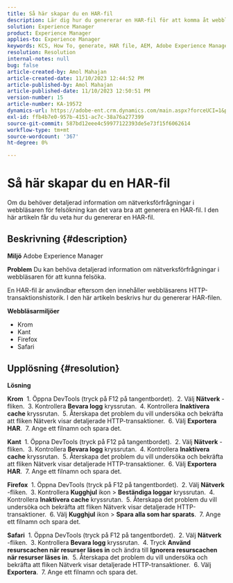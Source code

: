 ```yaml
---
title: Så här skapar du en HAR-fil
description: Lär dig hur du genererar en HAR-fil för att komma åt webbläsarens HTTP-transaktionshistorik.
solution: Experience Manager
product: Experience Manager
applies-to: Experience Manager
keywords: KCS, How To, generate, HAR file, AEM, Adobe Experience Manager, webbläsare, Safari, Firefox, Edge, Chrome
resolution: Resolution
internal-notes: null
bug: false
article-created-by: Amol Mahajan
article-created-date: 11/10/2023 12:44:52 PM
article-published-by: Amol Mahajan
article-published-date: 11/10/2023 12:50:51 PM
version-number: 15
article-number: KA-19572
dynamics-url: https://adobe-ent.crm.dynamics.com/main.aspx?forceUCI=1&pagetype=entityrecord&etn=knowledgearticle&id=4a68cdea-c67f-ee11-8179-6045bd006b25
exl-id: ffb4b7e0-957b-4151-ac7c-38a76a277399
source-git-commit: 587bd12eee4c59977122393de5e73f15f6062614
workflow-type: tm+mt
source-wordcount: '367'
ht-degree: 0%

---
```


# Så här skapar du en HAR-fil


Om du behöver detaljerad information om nätverksförfrågningar i webbläsaren för felsökning kan det vara bra att generera en HAR-fil. I den här artikeln får du veta hur du genererar en HAR-fil.

## Beskrivning {#description}


<b>Miljö</b>
Adobe Experience Manager

<b>Problem</b>
Du kan behöva detaljerad information om nätverksförfrågningar i webbläsaren för att kunna felsöka.

En HAR-fil är användbar eftersom den innehåller webbläsarens HTTP-transaktionshistorik. I den här artikeln beskrivs hur du genererar HAR-filen.

<b>Webbläsarmiljöer</b>

- Krom
- Kant
- Firefox
- Safari



## Upplösning {#resolution}


<b>Lösning</b>

<b>Krom</b>
 1. Öppna DevTools (tryck på F12 på tangentbordet).
 2. Välj <b>Nätverk</b> -fliken.
 3. Kontrollera <b>Bevara logg</b> kryssrutan.
 4. Kontrollera <b>Inaktivera cache</b> kryssrutan.
 5. Återskapa det problem du vill undersöka och bekräfta att fliken Nätverk visar detaljerade HTTP-transaktioner.
 6. Välj <b>Exportera HAR</b>.
 7. Ange ett filnamn och spara det.

<b>Kant</b>
 1. Öppna DevTools (tryck på F12 på tangentbordet).
 2. Välj <b>Nätverk</b> -fliken.
 3. Kontrollera <b>Bevara logg</b> kryssrutan.
 4. Kontrollera <b>Inaktivera cache</b> kryssrutan.
 5. Återskapa det problem du vill undersöka och bekräfta att fliken Nätverk visar detaljerade HTTP-transaktioner.
 6. Välj <b>Exportera HAR</b>.
 7. Ange ett filnamn och spara det.

<b>Firefox</b>
 1. Öppna DevTools (tryck på F12 på tangentbordet).
 2. Välj <b>Nätverk</b> -fliken.
 3. Kontrollera <b>Kugghjul</b> ikon > <b>Beständiga loggar</b> kryssrutan.
 4. Kontrollera <b>Inaktivera cache</b> kryssrutan.
 5. Återskapa det problem du vill undersöka och bekräfta att fliken Nätverk visar detaljerade HTTP-transaktioner.
 6. Välj <b>Kugghjul</b> ikon > <b>Spara alla som har sparats</b>.
 7. Ange ett filnamn och spara det.

<b>Safari</b>
 1. Öppna DevTools (tryck på F12 på tangentbordet).
 2. Välj <b>Nätverk</b> -fliken.
 3. Kontrollera <b>Bevara logg</b> kryssrutan.
 4. Tryck <b>Använd resurscachen när resurser läses in</b> och ändra till <b>Ignorera resurscachen när resurser läses in</b>.
 5. Återskapa det problem du vill undersöka och bekräfta att fliken Nätverk visar detaljerade HTTP-transaktioner.
 6. Välj <b>Exportera</b>.
 7. Ange ett filnamn och spara det.
